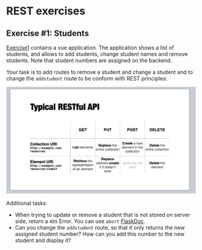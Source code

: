 # REST exercises

## Exercise #1: Students

[Exercise1](exercise1) contains a vue application.
The application shows a list of students, and allows to add students, change student names and remove students. Note that student numbers are assigned on the backend.

Your task is to add routes to remove a student and change a student 
and to change the `addstudent` route to be conform with REST principles:

![RestSlide](images/Rest.png)

Additional tasks:
* When trying to update or remove a student that is not stored on server side, return a `405` Error. You can use `abort` [FlaskDoc](https://flask.palletsprojects.com/en/1.1.x/quickstart/?highlight=abort#redirects-and-errors).
* Can you change the `addstudent` route, so that it only returns the new assigned student number? How can you add this number to the new student and display it?